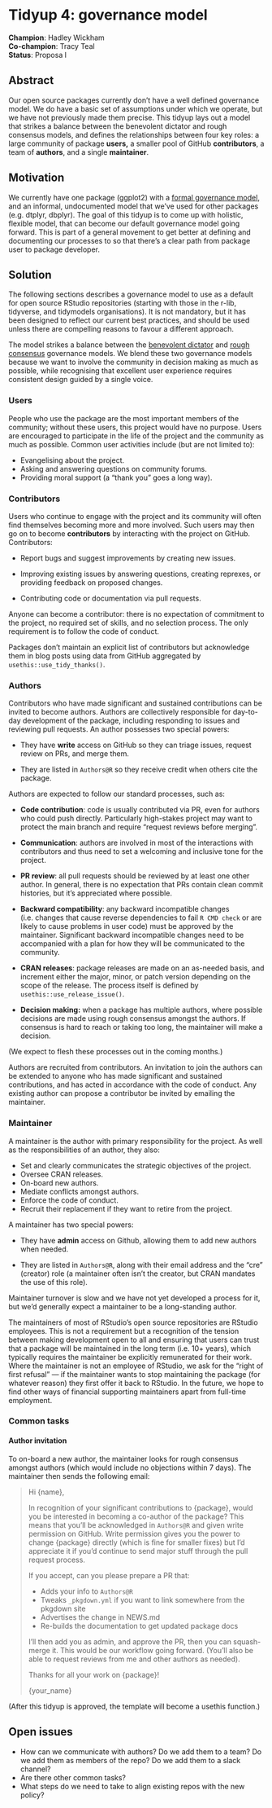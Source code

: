 
# Tidyup 4: governance model

**Champion**: Hadley Wickham  
**Co-champion**: Tracy Teal  
**Status**: Proposa l

## Abstract

Our open source packages currently don’t have a well defined governance
model. We do have a basic set of assumptions under which we operate, but
we have not previously made them precise. This tidyup lays out a model
that strikes a balance between the benevolent dictator and rough
consensus models, and defines the relationships between four key roles:
a large community of package **users,** a smaller pool of GitHub
**contributors**, a team of **authors**, and a single **maintainer**.

## Motivation

We currently have one package (ggplot2) with a [formal governance
model](https://github.com/tidyverse/ggplot2/blob/master/GOVERNANCE.md),
and an informal, undocumented model that we’ve used for other packages
(e.g. dtplyr, dbplyr). The goal of this tidyup is to come up with
holistic, flexible model, that can become our default governance model
going forward. This is part of a general movement to get better at
defining and documenting our processes to so that there’s a clear path
from package user to package developer.

## Solution

The following sections describes a governance model to use as a default
for open source RStudio repositories (starting with those in the r-lib,
tidyverse, and tidymodels organisations). It is not mandatory, but it
has been designed to reflect our current best practices, and should be
used unless there are compelling reasons to favour a different approach.

The model strikes a balance between the [benevolent
dictator](http://oss-watch.ac.uk/resources/benevolentdictatorgovernancemodel)
and [rough consensus](https://datatracker.ietf.org/doc/html/rfc7282)
governance models. We blend these two governance models because we want
to involve the community in decision making as much as possible, while
recognising that excellent user experience requires consistent design
guided by a single voice.

### Users

People who use the package are the most important members of the
community; without these users, this project would have no purpose.
Users are encouraged to participate in the life of the project and the
community as much as possible. Common user activities include (but are
not limited to):

-   Evangelising about the project.
-   Asking and answering questions on community forums.
-   Providing moral support (a “thank you” goes a long way).

### Contributors

Users who continue to engage with the project and its community will
often find themselves becoming more and more involved. Such users may
then go on to become **contributors** by interacting with the project on
GitHub. Contributors:

-   Report bugs and suggest improvements by creating new issues.

-   Improving existing issues by answering questions, creating reprexes,
    or providing feedback on proposed changes.

-   Contributing code or documentation via pull requests.

Anyone can become a contributor: there is no expectation of commitment
to the project, no required set of skills, and no selection process. The
only requirement is to follow the code of conduct.

Packages don’t maintain an explicit list of contributors but acknowledge
them in blog posts using data from GitHub aggregated by
`usethis::use_tidy_thanks()`.

### Authors

Contributors who have made significant and sustained contributions can
be invited to become authors. Authors are collectively responsible for
day-to-day development of the package, including responding to issues
and reviewing pull requests. An author possesses two special powers:

-   They have **write** access on GitHub so they can triage issues,
    request review on PRs, and merge them.

-   They are listed in `Authors@R` so they receive credit when others
    cite the package.

Authors are expected to follow our standard processes, such as:

-   **Code contribution**: code is usually contributed via PR, even for
    authors who could push directly. Particularly high-stakes project
    may want to protect the main branch and require “request reviews
    before merging”.

-   **Communication**: authors are involved in most of the interactions
    with contributors and thus need to set a welcoming and inclusive
    tone for the project.

-   **PR review**: all pull requests should be reviewed by at least one
    other author. In general, there is no expectation that PRs contain
    clean commit histories, but it’s appreciated where possible.

-   **Backward compatibility**: any backward incompatible changes
    (i.e. changes that cause reverse dependencies to fail `R CMD check`
    or are likely to cause problems in user code) must be approved by
    the maintainer. Significant backward incompatible changes need to be
    accompanied with a plan for how they will be communicated to the
    community.

-   **CRAN releases**: package releases are made on an as-needed basis,
    and increment either the major, minor, or patch version depending on
    the scope of the release. The process itself is defined by
    `usethis::use_release_issue()`.

-   **Decision making:** when a package has multiple authors, where
    possible decisions are made using rough consensus amongst the
    authors. If consensus is hard to reach or taking too long, the
    maintainer will make a decision.

(We expect to flesh these processes out in the coming months.)

Authors are recruited from contributors. An invitation to join the
authors can be extended to anyone who has made significant and sustained
contributions, and has acted in accordance with the code of conduct. Any
existing author can propose a contributor be invited by emailing the
maintainer.

### Maintainer

A maintainer is the author with primary responsibility for the project.
As well as the responsibilities of an author, they also:

-   Set and clearly communicates the strategic objectives of the
    project.
-   Oversee CRAN releases.
-   On-board new authors.
-   Mediate conflicts amongst authors.
-   Enforce the code of conduct.
-   Recruit their replacement if they want to retire from the project.

A maintainer has two special powers:

-   They have **admin** access on Github, allowing them to add new
    authors when needed.

-   They are listed in `Authors@R`, along with their email address and
    the “cre” (creator) role (a maintainer often isn’t the creator, but
    CRAN mandates the use of this role).

Maintainer turnover is slow and we have not yet developed a process for
it, but we’d generally expect a maintainer to be a long-standing author.

The maintainers of most of RStudio’s open source repositories are
RStudio employees. This is not a requirement but a recognition of the
tension between making development open to all and ensuring that users
can trust that a package will be maintained in the long term (i.e. 10+
years), which typically requires the maintainer be explicitly
remunerated for their work. Where the maintainer is not an employee of
RStudio, we ask for the “right of first refusal” — if the maintainer
wants to stop maintaining the package (for whatever reason) they first
offer it back to RStudio. In the future, we hope to find other ways of
financial supporting maintainers apart from full-time employment.

### Common tasks

#### Author invitation

To on-board a new author, the maintainer looks for rough consensus
amongst authors (which would include no objections within 7 days). The
maintainer then sends the following email:

> Hi {name},
>
> In recognition of your significant contributions to {package}, would
> you be interested in becoming a co-author of the package? This means
> that you’ll be acknowledged in `Authors@R` and given write permission
> on GitHub. Write permission gives you the power to change {package}
> directly (which is fine for smaller fixes) but I’d appreciate it if
> you’d continue to send major stuff through the pull request process.
>
> If you accept, can you please prepare a PR that:
>
> -   Adds your info to `Authors@R`
> -   Tweaks `_pkgdown.yml` if you want to link somewhere from the
>     pkgdown site
> -   Advertises the change in NEWS.md
> -   Re-builds the documentation to get updated package docs
>
> I’ll then add you as admin, and approve the PR, then you can
> squash-merge it. This would be our workflow going forward. (You’ll
> also be able to request reviews from me and other authors as needed).
>
> Thanks for all your work on {package}!
>
> {your\_name}

(After this tidyup is approved, the template will become a usethis
function.)

## Open issues

-   How can we communicate with authors? Do we add them to a team? Do we
    add them as members of the repo? Do we add them to a slack channel?
-   Are there other common tasks?
-   What steps do we need to take to align existing repos with the new
    policy?

